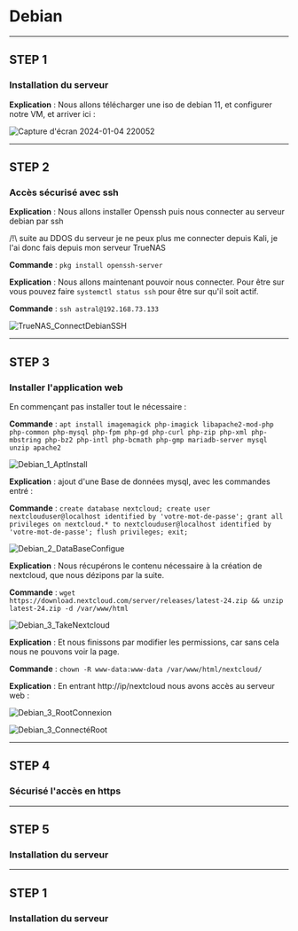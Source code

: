 # Debian

---------------------------------------------------------------------------------------------
## STEP 1
### Installation du serveur

**Explication** : Nous allons télécharger une iso de debian 11, et configurer notre VM, et arriver ici : 

![Capture d'écran 2024-01-04 220052](https://github.com/Asthral/Efrei/assets/151788916/fa4a66af-13af-4bd4-a372-b2028f5cc227)

---------------------------------------------------------------------------------------------
## STEP 2
### Accès sécurisé avec ssh

**Explication** : Nous allons installer Openssh puis nous connecter au serveur debian par ssh

/!\ suite au DDOS du serveur je ne peux plus me connecter depuis Kali, je l'ai donc fais depuis mon serveur TrueNAS

**Commande** : `pkg install openssh-server`

**Explication** : Nous allons maintenant pouvoir nous connecter. Pour être sur vous pouvez faire `systemctl status ssh` pour être sur qu'il soit actif.

**Commande** : `ssh astral@192.168.73.133`

![TrueNAS_ConnectDebianSSH](https://github.com/Asthral/Efrei/assets/151788916/b1c18bde-6203-4c46-acee-dfc615f54ace)

---------------------------------------------------------------------------------------------
## STEP 3
### Installer l'application web

En commençant pas installer tout le nécessaire :

**Commande** : `apt install imagemagick php-imagick libapache2-mod-php php-common php-mysql php-fpm php-gd php-curl php-zip php-xml php-mbstring php-bz2 php-intl php-bcmath php-gmp mariadb-server mysql unzip apache2`

![Debian_1_AptInstall](https://github.com/Asthral/Efrei/assets/151788916/20dd34ef-a427-453a-8426-795fd317ee8e)

**Explication** : ajout d'une Base de données mysql, avec les commandes entré :

**Commande** : `create database nextcloud; create user nextclouduser@localhost identified by 'votre-mot-de-passe'; grant all privileges on nextcloud.* to nextclouduser@localhost identified by 'votre-mot-de-passe'; flush privileges; exit;`

![Debian_2_DataBaseConfigue](https://github.com/Asthral/Efrei/assets/151788916/66f8b51a-8412-42f6-a396-b3756034cac3)

**Explication** : Nous récupérons le contenu nécessaire à la création de nextcloud, que nous dézipons par la suite.

**Commande** : `wget https://download.nextcloud.com/server/releases/latest-24.zip && unzip latest-24.zip -d /var/www/html`

![Debian_3_TakeNextcloud](https://github.com/Asthral/Efrei/assets/151788916/2a6e69f8-8fd0-4cfd-88dc-a846c30ffa51)

**Explication** : Et nous finissons par modifier les permissions, car sans cela nous ne pouvons voir la page.

**Commande** : `chown -R www-data:www-data /var/www/html/nextcloud/` 

**Explication** : En entrant http://ip/nextcloud nous avons accès au serveur web :

![Debian_3_RootConnexion](https://github.com/Asthral/Efrei/assets/151788916/376a22b1-68c0-43b3-af0a-48dd1e48cdc2)

![Debian_3_ConnectéRoot](https://github.com/Asthral/Efrei/assets/151788916/6fbd2bac-62f4-40f4-ae1b-b29f3e14fffc)

---------------------------------------------------------------------------------------------
## STEP 4
### Sécurisé l'accès en https

---------------------------------------------------------------------------------------------
## STEP 5
### Installation du serveur

---------------------------------------------------------------------------------------------
## STEP 1
### Installation du serveur
